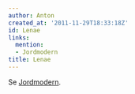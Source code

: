 ```yaml
---
author: Anton
created_at: '2011-11-29T18:33:18Z'
id: Lenae
links:
  mention:
  - Jordmodern
title: Lenae
---
```


Se [Jordmodern].

  [Jordmodern]: Jordmodern
